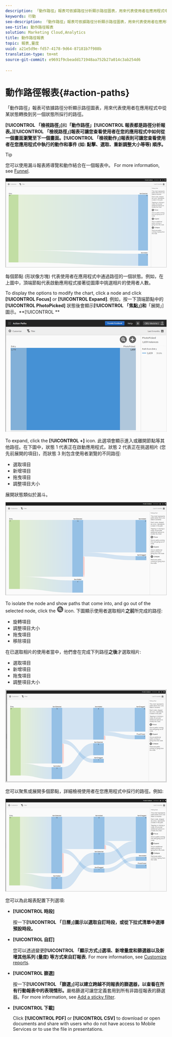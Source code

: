 ```yaml
---
description: 「動作路徑」報表可依據路徑分析顯示路徑圖表，用來代表使用者在應用程式中從某狀態轉換到另一個狀態所採行的路徑。
keywords: 行動
seo-description: 「動作路徑」報表可依據路徑分析顯示路徑圖表，用來代表使用者在應用程式中從某狀態轉換到另一個狀態所採行的路徑。
seo-title: 動作路徑報表
solution: Marketing Cloud,Analytics
title: 動作路徑報表
topic: 報表,量度
uuid: a21e5d9e-fd57-4178-9d64-87181b7f988b
translation-type: tm+mt
source-git-commit: e9691f9cbeadd171948aa752b27a014c3ab254d6

---
```



# 動作路徑報表{#action-paths}

「動作路徑」報表可依據路徑分析顯示路徑圖表，用來代表使用者在應用程式中從某狀態轉換到另一個狀態所採行的路徑。

**[!UICONTROL 「檢視路徑」]**&#x200B;和&#x200B;**「動作路徑」[!UICONTROL 報表都是路徑分析報表。]****[!UICONTROL 「檢視路徑」]報表可讓您查看使用者在您的應用程式中如何從一個畫面瀏覽至下一個畫面。****[!UICONTROL 「檢視動作」]報表則可讓您查看使用者在您應用程式中執行的動作和事件 (如: 點擊、選取、重新調整大小等等) 順序。**

>[!TIP]
>
>您可以使用漏斗報表將導覽和動作結合在一個報表中。 For more information, see [Funnel](/help/using/usage/reports-funnel.md).

![](assets/action_paths.png)

每個節點 (形狀像方塊) 代表使用者在應用程式中通過路徑的一個狀態。例如，在上圖中，頂端節點代表啟動應用程式接著從圖庫中挑選相片的使用者人數。

To display the options to modify the chart, click a node and click **[!UICONTROL Focus]** or **[!UICONTROL Expand]**. 例如，按一下頂端節點中的 **[!UICONTROL PhotoPicked]** 狀態後會顯示&#x200B;**[!UICONTROL 「焦點」]和**「展開」]圖示。**[!UICONTROL **

![](assets/action_paths_icons.png)

To expand, click the **[!UICONTROL +]** icon. 此選項會顯示進入或離開節點等其他路徑。在下圖中，狀態 1 代表正在啟動應用程式，狀態 2 代表正在挑選相片 (您先前展開的項目)，而狀態 3 則包含使用者瀏覽的不同路徑:

* 選取項目
* 新增項目
* 拖曳項目
* 調整項目大小

展開狀態類似於漏斗。

![動作路徑擴展](assets/action_paths_expand.png)

To isolate the node and show paths that come into, and go out of the selected node, click the  ![focus icon](assets/icon_focus.png) icon. 下圖顯示使用者選取相片&#x200B;**之前**&#x200B;所完成的路徑:

* 旋轉項目
* 調整項目大小
* 拖曳項目
* 移除項目

在已選取相片的使用者當中，他們會在完成下列路徑&#x200B;**之後**&#x200B;才選取相片:

* 選取項目
* 新增項目
* 拖曳項目
* 調整項目大小

![動作路徑焦點](assets/action_paths_focus.png)

您可以聚焦或展開多個節點，詳細檢視使用者在您應用程式中採行的路徑。例如:

![動作路徑多](assets/action_paths_mult.png)

您可以為此報表配置下列選項:

* **[!UICONTROL 時段]**

   按一下&#x200B;**[!UICONTROL 「日曆」]圖示以選取自訂時段，或從下拉式清單中選擇預設時段。**

* **[!UICONTROL 自訂]**

   您可以透過變更&#x200B;**[!UICONTROL 「顯示方式」]選項、新增量度和篩選器以及新增其他系列 (量度) 等方式來自訂報表.** For more information, see [Customize reports](/help/using/usage/reports-customize/reports-customize.md).

* **[!UICONTROL 篩選]**

   按一下&#x200B;**[!UICONTROL 「篩選」]可以建立跨越不同報表的篩選器，以查看在所有行動報表中的表現情形。**&#x200B;嚴格篩選可讓您定義套用到所有非路徑報表的篩選器。For more information, see [Add a sticky filter](/help/using/usage/reports-customize/t-sticky-filter.md).

* **[!UICONTROL 下載]**

   Click **[!UICONTROL PDF]** or **[!UICONTROL CSV]** to download or open documents and share with users who do not have access to Mobile Services or to use the file in presentations.